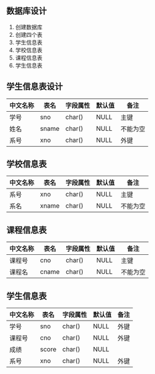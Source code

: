 ## 数据库设计
1. 创建数据库
2. 创建四个表
3. 学生信息表
4. 学校信息表
5. 课程信息表
6. 学生信息表
## 学生信息表设计
|中文名称|表名|字段属性|默认值|备注|
|-------|---|-------|------|---|
|学号|sno|char()|NULL|主键|
|姓名|sname|char()|NULL|不能为空|
|系号|xno|char()|NULL|外键|
## 学校信息表
|中文名称|表名|字段属性|默认值|备注|
|-------|---|-------|------|---|
|系号|xno|char()|NULL|主键|
|系名|xname|char()|NULL|不能为空|
## 课程信息表
|中文名称|表名|字段属性|默认值|备注|
|-------|---|-------|------|---|
|课程号|cno|char()|NULL|主键|
|课程名|cname|char()|NULL|不能为空|
## 学生信息表
|中文名称|表名|字段属性|默认值|备注|
|-------|---|-------|------|---|
|学号|sno|char()|NULL|外键|
|课程号|cno|char()|NULL|外键|
|成绩|score|char()|NULL||
|系号|xno|char()|NULL|外键|
